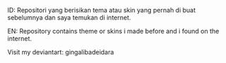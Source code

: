 ID: Repositori yang berisikan tema atau skin yang pernah di buat sebelumnya dan saya temukan di internet.

EN: Repository contains theme or skins i made before and i found on the internet.

Visit my deviantart: gingalibadeidara
